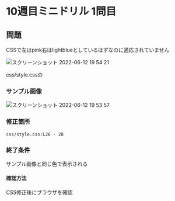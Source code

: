 # 10週目ミニドリル 1問目

## 問題
CSSで左はpink右はlightblueとしているはずなのに適応されていません

![スクリーンショット 2022-06-12 19 54 21](https://user-images.githubusercontent.com/47471778/173230132-6da3dc08-4f2f-4dfe-a117-41a1ae6eee80.png)

css/style.cssの

### サンプル画像

![スクリーンショット 2022-06-12 19 53 57](https://user-images.githubusercontent.com/47471778/173230128-b9a609aa-29c6-4ea1-be2d-57a37059f6ce.png)

### 修正箇所

`css/style.css:L26 - 28`

### 終了条件
サンプル画像と同じ色で表示される

#### 確認方法
CSS修正後にブラウザを確認